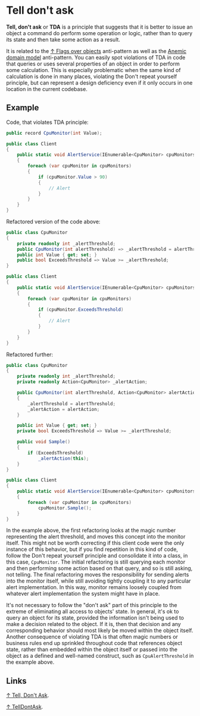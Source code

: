 # Tell don't ask

**Tell, don't ask** or **TDA** is a principle that suggests that it is better to issue an object a command do perform some operation or logic, rather than to query its state and then take some action as a result.

It is related to the [↑ Flags over objects](https://deviq.com/antipatterns/flags-over-objects) anti-pattern as well as the [Anemic domain model](ddd.md#anemic-domain-model) anti-pattern. You can easily spot violations of TDA in code that queries or uses several properties of an object in order to perform some calculation. This is especially problematic when the same kind of calculation is done in many places, violating the Don't repeat yourself principle, but can represent a design deficiency even if it only occurs in one location in the current codebase.

## Example

Code, that violates TDA principle:

```csharp
public record CpuMonitor(int Value);

public class Client
{
    public static void AlertService(IEnumerable<CpuMonitor> cpuMonitors)
    {
        foreach (var cpuMonitor in cpuMonitors)
        {
            if (cpuMonitor.Value > 90)
            {
                // Alert
            }
        }
    }
}
```

Refactored version of the code above:

```csharp
public class CpuMonitor
{
    private readonly int _alertThreshold;
    public CpuMonitor(int alertThreshold) => _alertThreshold = alertThreshold;
    public int Value { get; set; }
    public bool ExceedsThreshold => Value >= _alertThreshold;
}

public class Client
{
    public static void AlertService(IEnumerable<CpuMonitor> cpuMonitors)
    {
        foreach (var cpuMonitor in cpuMonitors)
        {
            if (cpuMonitor.ExceedsThreshold)
            {
                // Alert
            }
        }
    }
}
```

Refactored further:

```csharp
public class CpuMonitor
{
    private readonly int _alertThreshold;
    private readonly Action<CpuMonitor> _alertAction;

    public CpuMonitor(int alertThreshold, Action<CpuMonitor> alertAction)
    {
        _alertThreshold = alertThreshold;
        _alertAction = alertAction;
    }

    public int Value { get; set; }
    private bool ExceedsThreshold => Value >= _alertThreshold;

    public void Sample()
    {
        if (ExceedsThreshold) 
            _alertAction(this);
    }
}

public class Client
{
    public static void AlertService(IEnumerable<CpuMonitor> cpuMonitors)
    {
        foreach (var cpuMonitor in cpuMonitors)
            cpuMonitor.Sample();
    }
}
```

In the example above, the first refactoring looks at the magic number representing the alert threshold, and moves this concept into the monitor itself. This might not be worth correcting if this client code were the only instance of this behavior, but if you find repetition in this kind of code, follow the Don't repeat yourself principle and consolidate it into a class, in this case, `CpuMonitor`. The initial refactoring is still querying each monitor and then performing some action based on that query, and so is still asking, not telling. The final refactoring moves the responsibility for sending alerts into the monitor itself, while still avoiding tightly coupling it to any particular alert implementation. In this way, monitor remains loosely coupled from whatever alert implementation the system might have in place.

It's not necessary to follow the "don't ask" part of this principle to the extreme of eliminating all access to objects' state. In general, it's ok to query an object for its state, provided the information isn't being used to make a decision related to the object. If it is, then that decision and any corresponding behavior should most likely be moved within the object itself. Another consequence of violating TDA is that often magic numbers or business rules end up sprinkled throughout code that references object state, rather than embedded within the object itself or passed into the object as a defined and well-named construct, such as `CpuAlertThreshold` in the example above.

## Links

[↑ Tell, Don't Ask](https://deviq.com/principles/tell-dont-ask).

[↑ TellDontAsk](https://martinfowler.com/bliki/TellDontAsk.html).
